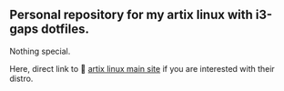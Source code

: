 ## Personal repository for my artix linux with i3-gaps dotfiles.

<p>Nothing special.</p>
<p>Here, direct link to 📎 <a href="https://artixlinux.org">artix linux main site</a> if you are interested with their distro.</p>
